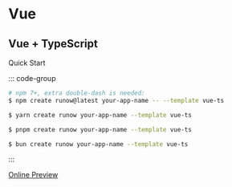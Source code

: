 # Vue

## Vue + TypeScript

<LogoBadge name="vue" /> <LogoBadge name="ts" /> <LogoBadge name="vite" />

Quick Start

::: code-group

```bash [npm]
# npm 7+, extra double-dash is needed:
$ npm create runow@latest your-app-name -- --template vue-ts
```

```bash [yarn]
$ yarn create runow your-app-name --template vue-ts
```

```bash [pnpm]
$ pnpm create runow your-app-name --template vue-ts
```

```bash [bun]
$ bun create runow your-app-name --template vue-ts
```

:::

[Online Preview](https://vue-ts.runow.dev/)
